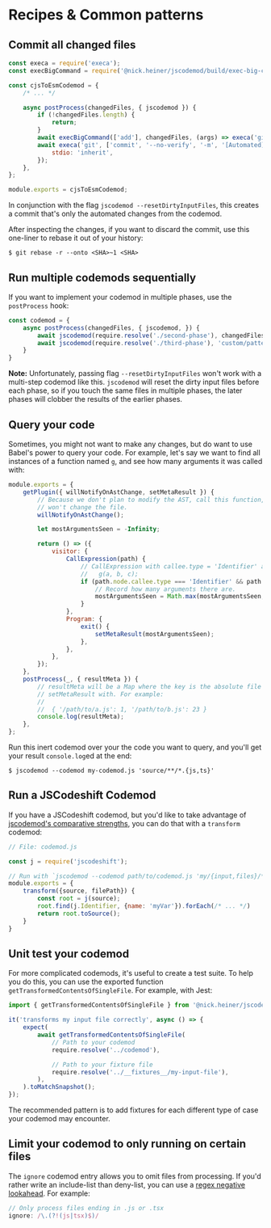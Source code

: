 # Recipes & Common patterns

## Commit all changed files
```js
const execa = require('execa');
const execBigCommand = require('@nick.heiner/jscodemod/build/exec-big-command').default;

const cjsToEsmCodemod = {
    /* ... */

    async postProcess(changedFiles, { jscodemod }) {
        if (!changedFiles.length) {
            return;
        }
        await execBigCommand(['add'], changedFiles, (args) => execa('git', args, { stdio: 'inherit' }));
        await execa('git', ['commit', '--no-verify', '-m', '[Automated] Run codemod to fix the glip glops.'], {
            stdio: 'inherit',
        });
    },
};

module.exports = cjsToEsmCodemod;
```

In conjunction with the flag `jscodemod --resetDirtyInputFiles`, this creates a commit that's only the automated changes from the codemod. 

After inspecting the changes, if you want to discard the commit, use this one-liner to rebase it out of your history:

```
$ git rebase -r --onto <SHA>~1 <SHA>
```

## Run multiple codemods sequentially
If you want to implement your codemod in multiple phases, use the `postProcess` hook:

```js
const codemod = {
    async postProcess(changedFiles, { jscodemod, }) {
        await jscodemod(require.resolve('./second-phase'), changedFiles);
        await jscodemod(require.resolve('./third-phase'), 'custom/pattern/**/*.js');
    }
}
```

**Note:** Unfortunately, passing flag `--resetDirtyInputFiles` won't work with a multi-step codemod like this. `jscodemod` will reset the dirty input files before each phase, so if you touch the same files in multiple phases, the later phases will clobber the results of the earlier phases.

## Query your code
Sometimes, you might not want to make any changes, but do want to use Babel's power to query your code. For example, let's say we want to find all instances of a function named `g`, and see how many arguments it was called with:

```js
module.exports = {
    getPlugin({ willNotifyOnAstChange, setMetaResult }) {
        // Because we don't plan to modify the AST, call this function, then never call astDidChange(). That way, jscodemod
        // won't change the file.
        willNotifyOnAstChange();

        let mostArgumentsSeen = -Infinity;

        return () => ({
            visitor: {
                CallExpression(path) {
                    // CallExpression with callee.type = 'Identifier' and callee.name = 'g' matches:
                    //   g(a, b, c);
                    if (path.node.callee.type === 'Identifier' && path.node.callee.name === 'g') {
                        // Record how many arguments there are.
                        mostArgumentsSeen = Math.max(mostArgumentsSeen, path.node.arguments.length);
                    }
                },
                Program: {
                    exit() {
                        setMetaResult(mostArgumentsSeen);
                    },
                },
            },
        });
    },
    postProcess(_, { resultMeta }) {
        // resultMeta will be a Map where the key is the absolute file path, and the value is whatever we called
        // setMetaResult with. For example:
        //
        //  { '/path/to/a.js': 1, '/path/to/b.js': 23 }
        console.log(resultMeta);
    },
};
```

Run this inert codemod over your the code you want to query, and you'll get your result `console.log`ed at the end:

```
$ jscodemod --codemod my-codemod.js 'source/**/*.{js,ts}'
```

## Run a JSCodeshift Codemod
If you have a JSCodeshift codemod, but you'd like to take advantage of [jscodemod's comparative strengths](./comparison-with-jscodeshift.md), you can do that with a `transform` codemod:

```js
// File: codemod.js

const j = require('jscodeshift');

// Run with `jscodemod --codemod path/to/codemod.js 'my/{input,files}/**/*.js'`
module.exports = {
    transform({source, filePath}) {
        const root = j(source);
        root.find(j.Identifier, {name: 'myVar'}).forEach(/* ... */)
        return root.toSource();
    }
}
```

## Unit test your codemod
For more complicated codemods, it's useful to create a test suite. To help you do this, you can use the exported function `getTransformedContentsOfSingleFile`. For example, with Jest:

```js
import { getTransformedContentsOfSingleFile } from '@nick.heiner/jscodemod';

it('transforms my input file correctly', async () => {
    expect(
        await getTransformedContentsOfSingleFile(
            // Path to your codemod
            require.resolve('../codemod'),

            // Path to your fixture file
            require.resolve('../__fixtures__/my-input-file'),
        ),
    ).toMatchSnapshot();
});
```

The recommended pattern is to add fixtures for each different type of case your codemod may encounter. 

## Limit your codemod to only running on certain files
The `ignore` codemod entry allows you to omit files from processing. If you'd rather write an include-list than deny-list, you can use a [regex negative lookahead](https://stackoverflow.com/a/1749956/147601). For example:

```js
// Only process files ending in .js or .tsx
ignore: /\.(?!(js|tsx)$)/
```